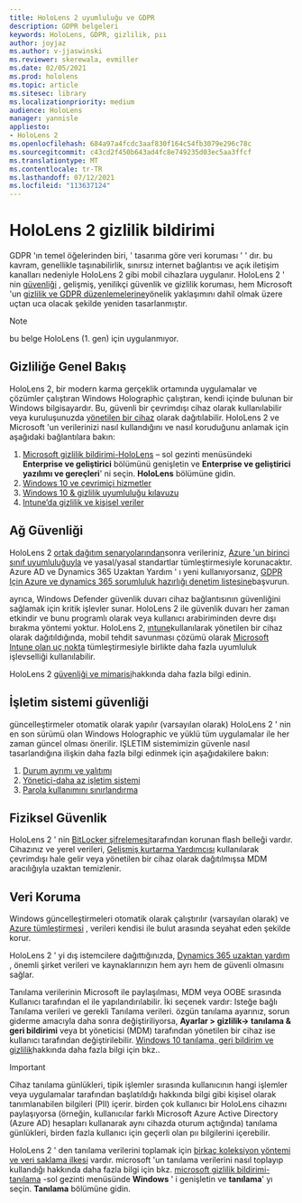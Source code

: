 ```yaml
---
title: HoloLens 2 uyumluluğu ve GDPR
description: GDPR belgeleri
keywords: HoloLens, GDPR, gizlilik, pıı
author: joyjaz
ms.author: v-jjaswinski
ms.reviewer: skerewala, evmiller
ms.date: 02/05/2021
ms.prod: hololens
ms.topic: article
ms.sitesec: library
ms.localizationpriority: medium
audience: HoloLens
manager: yannisle
appliesto:
- HoloLens 2
ms.openlocfilehash: 684a97a4fcdc3aaf830f164c54fb3079e296c78c
ms.sourcegitcommit: c43cd2f450b643ad4fc8e749235d03ec5aa3ffcf
ms.translationtype: MT
ms.contentlocale: tr-TR
ms.lasthandoff: 07/12/2021
ms.locfileid: "113637124"
---
```

# <a name="hololens-2-privacy-statement"></a>HoloLens 2 gizlilik bildirimi

GDPR 'ın temel öğelerinden biri, ' tasarıma göre veri koruması ' ' dır. bu kavram, genellikle taşınabilirlik, sınırsız internet bağlantısı ve açık iletişim kanalları nedeniyle HoloLens 2 gibi mobil cihazlara uygulanır. HoloLens 2 ' nin [güvenliği](/hololens/security-architecture) , gelişmiş, yenilikçi güvenlik ve gizlilik koruması, hem Microsoft 'un [gizlilik ve GDPR düzenlemelerine](https://privacy.microsoft.com/)yönelik yaklaşımını dahil olmak üzere uçtan uca olacak şekilde yeniden tasarlanmıştır.

 >[!NOTE]
> bu belge HoloLens (1. gen) için uygulanmıyor.

## <a name="privacy-overview"></a>Gizliliğe Genel Bakış

HoloLens 2, bir modern karma gerçeklik ortamında uygulamalar ve çözümler çalıştıran Windows Holographic çalıştıran, kendi içinde bulunan bir Windows bilgisayardır. Bu, güvenli bir çevrimdışı cihaz olarak kullanılabilir veya kuruluşunuzda [yönetilen bir cihaz](/mem/intune/fundamentals/windows-holographic-for-business) olarak dağıtılabilir. HoloLens 2 ve Microsoft 'un verilerinizi nasıl kullandığını ve nasıl koruduğunu anlamak için aşağıdaki bağlantılara bakın:

1. [Microsoft gizlilik bildirimi-HoloLens](https://privacy.microsoft.com/privacystatement) – sol gezinti menüsündeki **Enterprise ve geliştirici** bölümünü genişletin ve **Enterprise ve geliştirici yazılımı ve gereçleri**' ni seçin. **HoloLens** bölümüne gidin.
2. [Windows 10 ve çevrimiçi hizmetler](https://privacy.microsoft.com/windows10privacy)
3. [Windows 10 & gizlilik uyumluluğu kılavuzu](/windows/privacy/windows-10-and-privacy-compliance)
4. [Intune’da gizlilik ve kişisel veriler](/mem/intune/protect/privacy-personal-data)

## <a name="network-security"></a>Ağ Güvenliği
HoloLens 2 [ortak dağıtım senaryolarından](/hololens/common-scenarios)sonra verileriniz, [Azure 'un birinci sınıf uyumluluğuyla](/azure/compliance/) ve yasal/yasal standartlar tümleştirmesiyle korunacaktır. Azure AD ve Dynamics 365 Uzaktan Yardım ' ı yeni kullanıyorsanız, [GDPR Için Azure ve dynamics 365 sorumluluk hazırlığı denetim listesine](/compliance/regulatory/gdpr-arc-azure-dynamics)başvurun.

ayrıca, Windows Defender güvenlik duvarı cihaz bağlantısının güvenliğini sağlamak için kritik işlevler sunar. HoloLens 2 ile güvenlik duvarı her zaman etkindir ve bunu programlı olarak veya kullanıcı arabiriminden devre dışı bırakma yöntemi yoktur. HoloLens 2, [ıntune](/mem/intune/protect/device-compliance-get-started)kullanılarak yönetilen bir cihaz olarak dağıtıldığında, mobil tehdit savunması çözümü olarak [Microsoft Intune olan uç nokta](/mem/intune/protect/advanced-threat-protection) tümleştirmesiyle birlikte daha fazla uyumluluk işlevselliği kullanılabilir.

HoloLens 2 [güvenliği ve mimarisi](/hololens/security-architecture)hakkında daha fazla bilgi edinin.

## <a name="os-security"></a>İşletim sistemi güvenliği
güncelleştirmeler otomatik olarak yapılır (varsayılan olarak) HoloLens 2 ' nin en son sürümü olan Windows Holographic ve yüklü tüm uygulamalar ile her zaman güncel olması önerilir. IŞLETIM sistemimizin güvenle nasıl tasarlandığına ilişkin daha fazla bilgi edinmek için aşağıdakilere bakın:

1. [Durum ayrımı ve yalıtımı](/hololens/security-state-separation-isolation)
1. [Yönetici-daha az işletim sistemi](/hololens/security-adminless-os)
1. [Parola kullanımını sınırlandırma](/hololens/security-limiting-password-use)

## <a name="physical-security"></a>Fiziksel Güvenlik
HoloLens 2 ' nin [BitLocker şifrelemesi](/hololens/security-encryption-data-protection)tarafından korunan flash belleği vardır. Cihazınız ve yerel verileri, [Gelişmiş kurtarma Yardımcısı](https://www.microsoft.com/p/advanced-recovery-companion/9p74z35sfrs8#activetab=pivot:overviewtab) kullanılarak çevrimdışı hale gelir veya yönetilen bir cihaz olarak dağıtılmışsa MDM aracılığıyla uzaktan temizlenir.

## <a name="data-protection"></a>Veri Koruma
Windows güncelleştirmeleri otomatik olarak çalıştırılır (varsayılan olarak) ve [Azure tümleştirmesi](/hololens/security-encryption-data-protection#Azure-integration) , verileri kendisi ile bulut arasında seyahat eden şekilde korur.

HoloLens 2 ' yi dış istemcilere dağıttığınızda, [Dynamics 365 uzaktan yardım](/hololens/hololens2-deployment-guide) , önemli şirket verileri ve kaynaklarınızın hem ayrı hem de güvenli olmasını sağlar.

Tanılama verilerinin Microsoft ile paylaşılması, MDM veya OOBE sırasında Kullanıcı tarafından el ile yapılandırılabilir. İki seçenek vardır: Isteğe bağlı Tanılama verileri ve gerekli Tanılama verileri. özgün tanılama ayarınız, sorun giderme amacıyla daha sonra değiştiriliyorsa, **Ayarlar > gizlilik-> tanılama & geri bildirimi** veya bt yöneticisi (MDM) tarafından yönetilen bir cihaz ise kullanıcı tarafından değiştirilebilir. [Windows 10 tanılama, geri bildirim ve gizlilik](https://support.microsoft.com/windows/diagnostics-feedback-and-privacy-in-windows-10-28808a2b-a31b-dd73-dcd3-4559a5199319)hakkında daha fazla bilgi için bkz..

> [!Important]
> Cihaz tanılama günlükleri, tipik işlemler sırasında kullanıcının hangi işlemler veya uygulamalar tarafından başlatıldığı hakkında bilgi gibi kişisel olarak tanımlanabilen bilgileri (PII) içerir. birden çok kullanıcı bir HoloLens cihazını paylaşıyorsa (örneğin, kullanıcılar farklı Microsoft Azure Active Directory (Azure AD) hesapları kullanarak aynı cihazda oturum açtığında) tanılama günlükleri, birden fazla kullanıcı için geçerli olan pıı bilgilerini içerebilir.

HoloLens 2 ' den tanılama verilerini toplamak için [birkaç koleksiyon yöntemi ve veri saklama ilkesi](/hololens/hololens-diagnostic-logs) vardır.  microsoft 'un tanılama verilerini nasıl toplayıp kullandığı hakkında daha fazla bilgi için bkz. [microsoft gizlilik bildirimi-tanılama](https://privacy.microsoft.com/privacystatement) -sol gezinti menüsünde **Windows** ' i genişletin ve **tanılama**' yı seçin. **Tanılama** bölümüne gidin.

